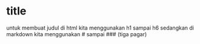# title

untuk membuat judul di html kita menggunakan h1 sampai h6 sedangkan di markdown kita menggunakan # sampai ### (tiga pagar)
